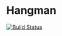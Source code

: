 # Hangman
[![Build Status](https://travis-ci.com/Nightopas/Hangman.svg?branch=issue-5)](https://travis-ci.com/Nightopas/Hangman)
